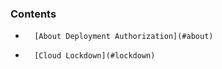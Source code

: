 <!-- usedin: [ _legacy_docker/deployment] - post: -->


### Contents

*		[About Deployment Authorization](#about)
*		[Cloud Lockdown](#lockdown)

